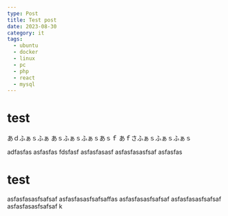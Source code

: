 ```yaml
---
type: Post
title: Test post
date: 2023-08-30
category: it
tags:
  - ubuntu
  - docker
  - linux
  - pc
  - php
  - react
  - mysql
---
```


# test
あｄふぁｓふぁ
あｓふぁｓふぁｓあｓｆ
あｆさふぁｓふぁｓふぁｓ

adfasfas
asfasfas
fdsfasf
asfasfasasf
asfasfasasfsaf
asfasfas

# test
asfasfasasfsafsaf
asfasfasasfsafsaffas
asfasfasasfsafsaf
asfasfasasfsafsaf
asfasfasasfsafsaf
k
